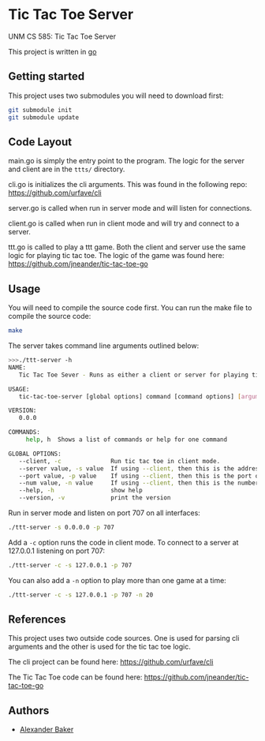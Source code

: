 # Tic Tac Toe Server

UNM CS 585: Tic Tac Toe Server

This project is written in [go](https://golang.org/)


## Getting started

This project uses two submodules you will need to download first:

```bash
git submodule init
git submodule update
```

## Code Layout

main.go is simply the entry point to the program. The logic for the server and client are in the `ttts/` directory.

cli.go is initializes the cli arguments. This was found in the following repo: https://github.com/urfave/cli

server.go is called when run in server mode and will listen for connections.

client.go is called when run in client mode and will try and connect to a server.

ttt.go is called to play a ttt game. Both the client and server use the same logic for playing tic tac toe. The logic of the game was found here: https://github.com/jneander/tic-tac-toe-go

## Usage

You will need to compile the source code first. You can run the make file to compile the source code:

```bash
make
```

The server takes command line arguments outlined below:

```bash
>>>./ttt-server -h
NAME:
   Tic Tac Toe Sever - Runs as either a client or server for playing tic tac toe.

USAGE:
   tic-tac-toe-server [global options] command [command options] [arguments...]

VERSION:
   0.0.0

COMMANDS:
     help, h  Shows a list of commands or help for one command

GLOBAL OPTIONS:
   --client, -c              Run tic tac toe in client mode.
   --server value, -s value  If using --client, then this is the address of the server to connect to, otherwise it is the address to listen on. (default: "0.0.0.0")
   --port value, -p value    If using --client, then this is the port of the server to connect to, otherwise it is the port to listen on. (default: 707)
   --num value, -n value     If using --client, then this is the number of games to play in serial. (default: 1)
   --help, -h                show help
   --version, -v             print the version
```

Run in server mode and listen on port 707 on all interfaces:

```bash
./ttt-server -s 0.0.0.0 -p 707
```

Add a `-c` option runs the code in client mode. To connect to a server at 127.0.0.1 listening on port 707:

```bash
./ttt-server -c -s 127.0.0.1 -p 707
```

You can also add a `-n` option to play more than one game at a time:

```bash
./ttt-server -c -s 127.0.0.1 -p 707 -n 20
```


## References

This project uses two outside code sources. One is used for parsing cli arguments and the other is used for the tic tac toe logic.

The cli project can be found here: https://github.com/urfave/cli

The Tic Tac Toe code can be found here: https://github.com/jneander/tic-tac-toe-go


## Authors

* [Alexander Baker](mailto:alexebaker@unm.edu)
